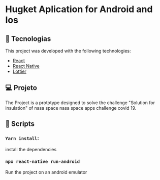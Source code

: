 # Hugket Aplication for Android and Ios
## :rocket: Tecnologias

This project was developed with the following technologies:

- [React](https://reactjs.org)
- [React Native](https://reactnative.dev/)
- [Lottier](https://airbnb.design/lottie/)


## 💻 Projeto

The Project is a prototype designed to solve the challenge "Solution for insulation" of nasa space nasa space apps challenge covid 19.

## :hammer: Scripts

### `Yarn install`:

install the dependencies

### `npx react-native run-android`

Run the project on an android emulator
